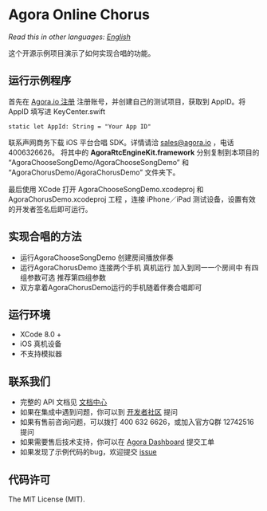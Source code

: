 # Agora Online Chorus


*Read this in other languages: [English](README.en.md)*

这个开源示例项目演示了如何实现合唱的功能。

## 运行示例程序
首先在 [Agora.io 注册](https://dashboard.agora.io/cn/signup/) 注册账号，并创建自己的测试项目，获取到 AppID。将 AppID 填写进 KeyCenter.swift

```
static let AppId: String = "Your App ID"
```

联系声网商务下载 iOS 平台合唱 SDK。详情请洽 sales@agora.io ，电话 4006326626。
将其中的 **AgoraRtcEngineKit.framework** 分别复制到本项目的 “AgoraChooseSongDemo/AgoraChooseSongDemo” 和 “AgoraChorusDemo/AgoraChorusDemo” 文件夹下。

最后使用 XCode 打开 AgoraChooseSongDemo.xcodeproj 和 AgoraChorusDemo.xcodeproj 工程 ，连接 iPhone／iPad 测试设备，设置有效的开发者签名后即可运行。

## 实现合唱的方法
* 运行AgoraChooseSongDemo  创建房间播放伴奏
* 运行AgoraChorusDemo 连接两个手机 真机运行 加入到同一一个房间中 有四组参数可选 推荐第四组参数
* 双方拿着AgoraChorusDemo运行的手机随着伴奏合唱即可




## 运行环境
* XCode 8.0 +
* iOS 真机设备
* 不支持模拟器

## 联系我们

- 完整的 API 文档见 [文档中心](https://docs.agora.io/cn/)
- 如果在集成中遇到问题，你可以到 [开发者社区](https://dev.agora.io/cn/) 提问
- 如果有售前咨询问题，可以拨打 400 632 6626，或加入官方Q群 12742516 提问
- 如果需要售后技术支持，你可以在 [Agora Dashboard](https://dashboard.agora.io) 提交工单
- 如果发现了示例代码的bug，欢迎提交 [issue](https://github.com/AgoraIO/Agora-client-side-AV-capturing-for-streaming-iOS/issues)

## 代码许可

The MIT License (MIT).
